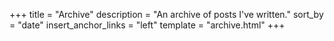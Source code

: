 +++
title = "Archive"
description = "An archive of posts I've written."
sort_by = "date"
insert_anchor_links = "left"
template = "archive.html"
+++
